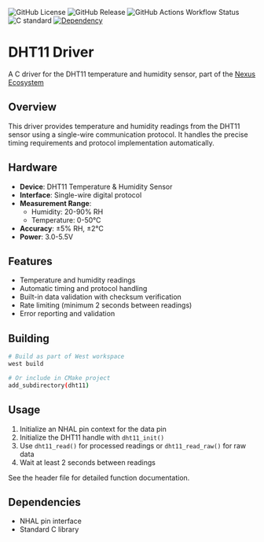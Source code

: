![GitHub License](https://img.shields.io/github/license/Fo-Zi/nexus-dht11?color=lightgrey)
![GitHub Release](https://img.shields.io/github/v/release/Fo-Zi/nexus-dht11?color=brightgreen)
![GitHub Actions Workflow Status](https://img.shields.io/github/actions/workflow/status/Fo-Zi/nexus-dht11/ci.yml)
![C standard](https://img.shields.io/badge/C-99-blue)
[![Dependency](https://img.shields.io/badge/depends%20on-nexus--hal--interface%20v0.6.0-orange)](https://github.com/Fo-Zi/nexus-hal-interface/tree/v0.6.0)

# DHT11 Driver

A C driver for the DHT11 temperature and humidity sensor, part of the [Nexus Ecosystem](https://github.com/Fo-Zi/nexus-embedded-ecosystem)

## Overview

This driver provides temperature and humidity readings from the DHT11 sensor using a single-wire communication protocol. It handles the precise timing requirements and protocol implementation automatically.

## Hardware

- **Device**: DHT11 Temperature & Humidity Sensor
- **Interface**: Single-wire digital protocol
- **Measurement Range**: 
  - Humidity: 20-90% RH
  - Temperature: 0-50°C
- **Accuracy**: ±5% RH, ±2°C
- **Power**: 3.0-5.5V

## Features

- Temperature and humidity readings
- Automatic timing and protocol handling
- Built-in data validation with checksum verification
- Rate limiting (minimum 2 seconds between readings)
- Error reporting and validation

## Building

```bash
# Build as part of West workspace
west build

# Or include in CMake project
add_subdirectory(dht11)
```

## Usage

1. Initialize an NHAL pin context for the data pin
2. Initialize the DHT11 handle with `dht11_init()`
3. Use `dht11_read()` for processed readings or `dht11_read_raw()` for raw data
4. Wait at least 2 seconds between readings

See the header file for detailed function documentation.

## Dependencies

- NHAL pin interface
- Standard C library
